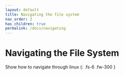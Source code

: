 ```yaml
---
layout: default
title: Navigating the file system
nav_order: 2
has_children: true
permalink: /docs/navigating
---
```


# Navigating the File System

Show how to navigate through linux
{: .fs-6 .fw-300 }
